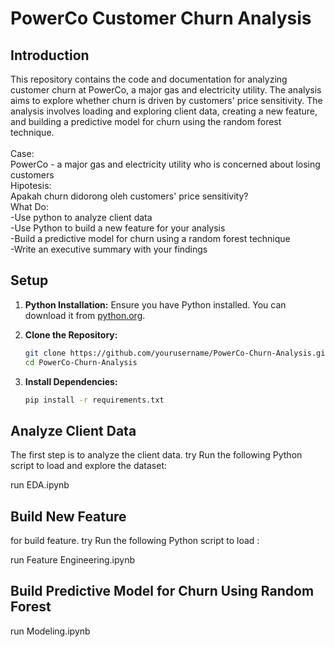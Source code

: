 # PowerCo Customer Churn Analysis

## Introduction

This repository contains the code and documentation for analyzing customer churn at PowerCo, a major gas and electricity utility. The analysis aims to explore whether churn is driven by customers' price sensitivity. The analysis involves loading and exploring client data, creating a new feature, and building a predictive model for churn using the random forest technique.<br><br>
Case:<br>
PowerCo - a major gas and electricity utility who is concerned about losing customers<br>
Hipotesis:<br>
Apakah churn didorong oleh customers' price sensitivity?<br>
What Do:<br>
-Use python to analyze client data<br>
-Use Python to build a new feature for your analysis<br>
-Build a predictive model for churn using a random forest technique<br>
-Write an executive summary with your findings<br>

## Setup

1. **Python Installation:** Ensure you have Python installed. You can download it from [python.org](https://www.python.org/).
2. **Clone the Repository:**

    ```bash
    git clone https://github.com/yourusername/PowerCo-Churn-Analysis.git
    cd PowerCo-Churn-Analysis
    ```

3. **Install Dependencies:**

    ```bash
    pip install -r requirements.txt
    ```

## Analyze Client Data

The first step is to analyze the client data. try Run the following Python script to load and explore the dataset:

run EDA.ipynb

##  Build New Feature

for build feature. try Run the following Python script to load :

run Feature Engineering.ipynb

##  Build Predictive Model for Churn Using Random Forest

run Modeling.ipynb

